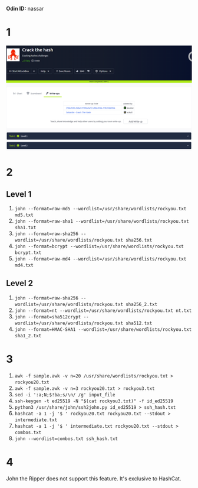 **Odin ID:** nassar

# 1
![Crack the Hash](hashcrack.png "Crack the Hash")
# 2

## Level 1

1. `john --format=raw-md5 --wordlist=/usr/share/wordlists/rockyou.txt md5.txt`
2. `john --format=raw-sha1 --wordlist=/usr/share/wordlists/rockyou.txt sha1.txt`
3. `john --format=raw-sha256 --wordlist=/usr/share/wordlists/rockyou.txt sha256.txt`
4. `john --format=bcrypt --wordlist=/usr/share/wordlists/rockyou.txt bcrypt.txt`
5. `john --format=raw-md4 --wordlist=/usr/share/wordlists/rockyou.txt md4.txt`

## Level 2

1. `john --format=raw-sha256 --wordlist=/usr/share/wordlists/rockyou.txt sha256_2.txt`
2. `john --format=nt --wordlist=/usr/share/wordlists/rockyou.txt nt.txt`
3. `john --format=sha512crypt --wordlist=/usr/share/wordlists/rockyou.txt sha512.txt`
4. `john --format=HMAC-SHA1 --wordlist=/usr/share/wordlists/rockyou.txt sha1_2.txt`

# 3

1. `awk -f sample.awk -v n=20 /usr/share/wordlists/rockyou.txt > rockyou20.txt`
2. `awk -f sample.awk -v n=3 rockyou20.txt > rockyou3.txt`
3. `sed -i ':a;N;$!ba;s/\n/ /g' input_file`
4. `ssh-keygen -t ed25519 -N "$(cat rockyou3.txt)" -f id_ed25519`
5. `python3 /usr/share/john/ssh2john.py id_ed25519 > ssh_hash.txt`
6. `hashcat -a 1 -j '$ ' rockyou20.txt rockyou20.txt --stdout > intermediate.txt`
7. `hashcat -a 1 -j '$ ' intermediate.txt rockyou20.txt --stdout > combos.txt`
8. `john --wordlist=combos.txt ssh_hash.txt`

# 4

John the Ripper does not support this feature. It's exclusive to HashCat.